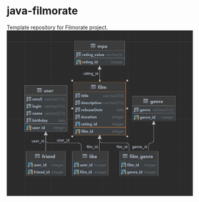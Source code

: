 # java-filmorate
Template repository for Filmorate project.
![](https://github.com/reqvvt/java-filmorate/blob/main/src/main/resources/bd_scheme.JPG)
